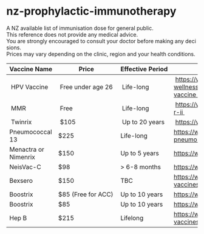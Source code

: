 # nz-prophylactic-immunotherapy
A NZ available list of immunisation dose for general public.
This reference does not provide any medical advice. 
You are strongly encouraged to consult your doctor before making any decisions.
Prices may vary depending on the clinic, region and your health conditions.

| Vaccine Name | Price | Effective Period | URL |
| --- | --- | --- | --- |
| HPV Vaccine| Free under age 26 | Life-long | https://www.health.govt.nz/our-work/preventative-health-wellness/immunisation/hpv-immunisation-programme/hpv-vaccine |
| MMR | Free | Life-long | https://www.immune.org.nz/vaccines/available-vaccines/m-m-r-ii |
| Twinrix | $105 | Up to 20 years | https://www.medsafe.govt.nz/profs/Datasheet/t/Twinrixinj.pdf |
| Pneumococcal 13 | $225 | Life-long | https://www.healthline.com/health/how-long-does-a-pneumonia-shot-last#pcv-vs.-ppsv |
| Menactra or Nimenrix | $150 | Up to 5 years | https://www.meningitis.org.nz/prevention |
| NeisVac-C | $98 | > 6-8  months | https://www.medsafe.govt.nz/profs/Datasheet/n/NeisVacCinj.pdf |
| Bexsero | $150 | TBC  | https://www.immune.org.nz/vaccines/available-vaccines/bexsero https://www.meningitis.org.nz/prevention |
| Boostrix | $85 (Free for ACC) | Up to 10 years | https://www.medsafe.govt.nz/profs/Datasheet/n/NeisVacCinj.pdf |
| Boostrix | $85 | Up to 10 years | https://www.medsafe.govt.nz/profs/Datasheet/n/NeisVacCinj.pdf |
| Hep B | $215 | Lifelong | https://www.immune.org.nz/vaccines/available-vaccines/engerix-b |
